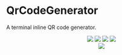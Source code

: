 # QrCodeGenerator
A terminal inline QR code generator.

<!--Badges -->
<center>
    <div>
        <a src="https://perso.crans.org/besson/LICENSE.html"><img src="https://img.shields.io/badge/License-GPLv3-blue.svg"></a>
        <a src="https://github.com/HrsSid"><img src="https://img.shields.io/badge/Author-Hrssid-blue.svg">
        <a src="https://GitHub.com/Hrssid/QrCodeGenerator/commit/"><img src="https://badgen.net/github/commits/Hrssid/QrCodeGenerator">
        <a src="https://GitHub.com/Hrssid/QrCodeGenerator/commit/"><img src="https://badgen.net/github/last-commit/Hrssid/QrCodeGenerator">
    </div>
</center>
<!-- Header Image -->
<center><img src="https://cdn.discordapp.com/attachments/968934448664019015/1233782185018785792/github-header-image_11.png?ex=662e58b3&is=662d0733&hm=2af2d89dcfeb4ccb29c5aea915ef1ac11a2953ae5c34bc12ef3914f654ea5869&"></center>
